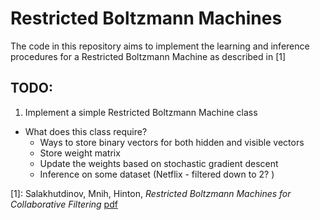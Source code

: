# Restricted Boltzmann Machines

The code in this repository aims to implement the learning and inference procedures for a Restricted Boltzmann Machine as described in [1]

## TODO:
1. Implement a simple Restricted Boltzmann Machine class
- What does this class require? 
	- Ways to store binary vectors for both hidden and visible vectors
	- Store weight matrix
	- Update the weights based on stochastic gradient descent
	- Inference on some dataset (Netflix - filtered down to 2? )

[1]: Salakhutdinov, Mnih, Hinton, _Restricted Boltzmann Machines for Collaborative Filtering_ [pdf](https://www.cs.toronto.edu/~rsalakhu/papers/rbmcf.pdf)